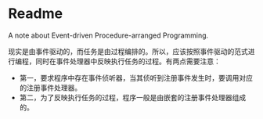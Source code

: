 # Readme
A note about Event-driven Procedure-arranged Programming.

现实是由事件驱动的，而任务是由过程编排的。所以，应该按照事件驱动的范式进行编程，同时在事件处理器中反映执行任务的过程。有两点需要注意：
- 第一，要求程序中存在事件侦听器，当其侦听到注册事件发生时，要调用对应的注册事件处理器。
- 第二，为了反映执行任务的过程，程序一般是由嵌套的注册事件处理器组成的。
